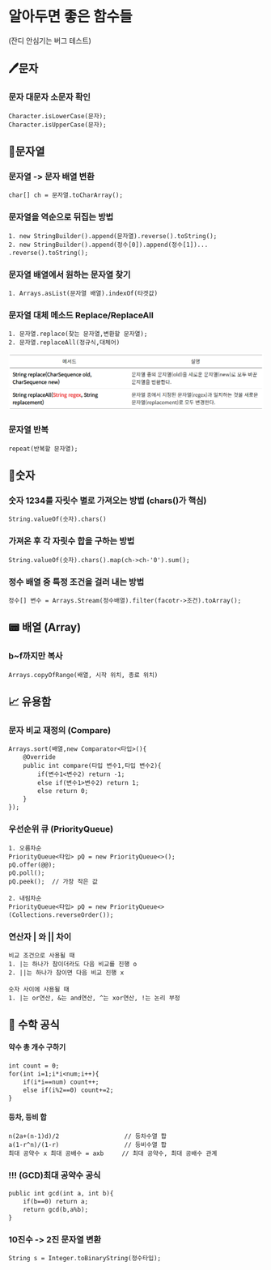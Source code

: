 # 알아두면 좋은 함수들

(잔디 안심기는 버그 테스트)
## 🖊️문자

### 문자 대문자 소문자 확인
```
Character.isLowerCase(문자);
Character.isUpperCase(문자);
```

## 📮문자열

### 문자열 -> 문자 배열 변환
```
char[] ch = 문자열.toCharArray();
```

### 문자열을 역순으로 뒤집는 방법
```
1. new StringBuilder().append(문자열).reverse().toString();
2. new StringBuilder().append(정수[0]).append(정수[1])... .reverse().toString();
```

### 문자열 배열에서 원하는 문자열 찾기
```
1. Arrays.asList(문자열 배열).indexOf(타겟값)
```

### 문자열 대체 메소드 Replace/ReplaceAll
```
1. 문자열.replace(찾는 문자열,변환할 문자열);
2. 문자열.replaceAll(정규식,대체어)
```
![img.png](replace,replaceAll차이.png)

### 문자열 반복
```
repeat(반복할 문자열);
```

## 🔢숫자

### 숫자 1234를 자릿수 별로 가져오는 방법 (chars()가 핵심)
```
String.valueOf(숫자).chars() 
```

### 가져온 후 각 자릿수 합을 구하는 방법
```
String.valueOf(숫자).chars().map(ch->ch-'0').sum();
```

### 정수 배열 중 특정 조건을 걸러 내는 방법
```
정수[] 변수 = Arrays.Stream(정수배열).filter(facotr->조건).toArray();
```


## 📟 배열 (Array)

### b~f까지만 복사
```
Arrays.copyOfRange(배열, 시작 위치, 종료 위치)
```

## 📈 유용함

### 문자 비교 재정의 (Compare)
```
Arrays.sort(배열,new Comparator<타입>(){
    @Override
    public int compare(타입 변수1,타입 변수2){
        if(변수1<변수2) return -1;
        else if(변수1>변수2) return 1;
        else return 0;
    }
});
```

### 우선순위 큐 (PriorityQueue)
```
1. 오름차순
PriorityQueue<타입> pQ = new PriorityQueue<>();
pQ.offer(@@);
pQ.poll();
pQ.peek();  // 가장 작은 값

2. 내림차순
PriorityQueue<타입> pQ = new PriorityQueue<>(Collections.reverseOrder());

```

### 연산자 | 와 || 차이
```
비교 조건으로 사용될 때
1. |는 하나가 참이더라도 다음 비교를 진행 o
2. ||는 하나가 참이면 다음 비교 진행 x

숫자 사이에 사용될 때
1. |는 or연산, &는 and연산, ^는 xor연산, !는 논리 부정
```

## 📐 수학 공식

#### 약수 총 개수 구하기
```
int count = 0;
for(int i=1;i*i<num;i++){
    if(i*i==num) count++;
    else if(i%2==0) count+=2;
}
```

#### 등차, 등비 합
```
n(2a+(n-1)d)/2                  // 등차수열 합
a(1-r^n)/(1-r)                  // 등비수열 합
최대 공약수 x 최대 공배수 = axb     // 최대 공약수, 최대 공배수 관계
```

### !!! (GCD)최대 공약수 공식
```
public int gcd(int a, int b){
    if(b==0) return a;
    return gcd(b,a%b);
}
```

### 10진수 -> 2진 문자열 변환
```
String s = Integer.toBinaryString(정수타입);
```